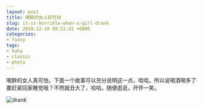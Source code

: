 ```yaml
---
layout: post
title: 喝醉的女人好可怕
slug: it-is-horrible-when-a-girl-drank
date: 2010-12-18 09:21:41 +0800
categories:
- funny
tags:
- haha
- classic
- photo
---
```


喝醉的女人真可怕，下面一个故事可以充分说明这一点，哈哈。所以说喝酒喝多了要赶紧回家睡觉哦？不然就丑大了，哈哈。随便逛逛，开怀一笑。

<img src="{{ site.path.uploads }}2010/12/18/it-is-horrible-when-a-girl-drank/drank.jpg" alt="drank" />

